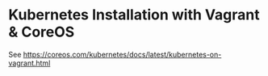 # Kubernetes Installation with Vagrant & CoreOS

See https://coreos.com/kubernetes/docs/latest/kubernetes-on-vagrant.html
